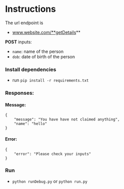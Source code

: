 # Instructions
 The url endpoint is 
 - www.website.com/**getDetails**

 **POST** inputs:
- `name`: name of the person
- `dob`: date of birth of the person
### Install dependencies
- run `pip install -r requirements.txt`

### Responses:
#### Message: 
    {
        "message": "You have have not claimed anything",
        "name": "hello"
    }
#### Error:
    {
        "error": "Please check your inputs"
    }

### Run 
- `python runDebug.py` or `python run.py`